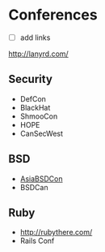 # Conferences

* ☐ add links


<http://lanyrd.com/>

Security
--------


* DefCon
* BlackHat
* ShmooCon
* HOPE
* CanSecWest


BSD
---


* [AsiaBSDCon](http://asiabsdcon.org)
* BSDCan


Ruby
----


* <http://rubythere.com/>
* Rails Conf



